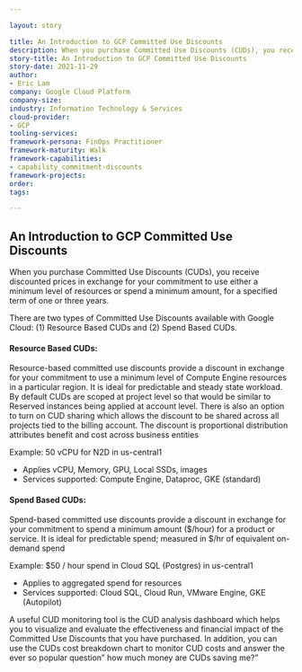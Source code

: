 ```yaml
---

layout: story

title: An Introduction to GCP Committed Use Discounts
description: When you purchase Committed Use Discounts (CUDs), you receive discounted prices in exchange for your commitment to use either a minimum level of resources or spend a minimum amount, for a specified term of one or three years.
story-title: An Introduction to GCP Committed Use Discounts
story-date: 2021-11-29
author:
- Eric Lam
company: Google Cloud Platform
company-size:
industry: Information Technology & Services
cloud-provider:
- GCP
tooling-services:
framework-persona: FinOps Practitioner
framework-maturity: Walk
framework-capabilities:
- capability_commitment-discounts
framework-projects:
order:
tags:

---
```


## An Introduction to GCP Committed Use Discounts

When you purchase Committed Use Discounts (CUDs), you receive discounted prices in exchange for your commitment to use either a minimum level of resources or spend a minimum amount, for a specified term of one or three years.

There are two types of Committed Use Discounts available with Google Cloud: (1) Resource Based CUDs and (2) Spend Based CUDs.

#### Resource Based CUDs:

Resource-based committed use discounts provide a discount in exchange for your commitment to use a minimum level of Compute Engine resources in a particular region. It is ideal for predictable and steady state workload. By default CUDs are scoped at project level so that would be similar to Reserved instances being applied at account level. There is also an option to turn on CUD sharing which allows the discount to be shared across all projects tied to the billing account. The discount is proportional distribution attributes benefit and cost across business entities

Example: 50 vCPU for N2D in us-central1
* Applies vCPU, Memory, GPU, Local SSDs, images
* Services supported: Compute Engine, Dataproc,  GKE (standard)


#### Spend Based CUDs:

Spend-based committed use discounts provide a discount in exchange for your commitment to spend a minimum amount ($/hour) for a product or service. It is ideal for predictable spend; measured in $/hr of equivalent on-demand spend

Example: $50 / hour spend in Cloud SQL (Postgres) in us-central1
* Applies to aggregated spend for resources
* Services supported: Cloud SQL, Cloud Run, VMware Engine, GKE (Autopilot)

A useful CUD monitoring tool is the CUD analysis dashboard which helps you to visualize and evaluate the effectiveness and financial impact of the Committed Use Discounts that you have purchased. In addition, you can use the CUDs cost breakdown chart to monitor CUD costs and answer the ever so popular question”  how much money are CUDs saving me?”
